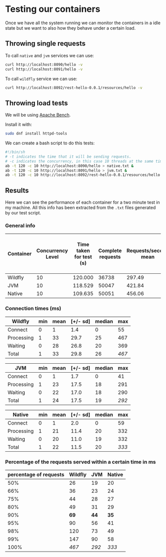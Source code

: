 # Testing our containers

Once we have all the system running we can monitor the containers in a idle state but we want to also how they behave under a certain load.

## Throwing single requests

To call `native` and `jvm` services we can use:

```bash
curl http://localhost:8090/hello -v
curl http://localhost:8091/hello -v
```

To call `wildfly` service we can use:

```bash
curl http://localhost:8092/rest-hello-0.0.1/resources/hello -v
```

## Throwing load tests

We will be using [Apache Bench](https://www.petefreitag.com/item/689.cfm).

Install it with:

```bash
sudo dnf install httpd-tools
```

We can create a bash script to do this tests:

```bash
#!/bin/sh
# -t indicates the time that it will be sending requests.
# -c indicates the concurrency, in this case 10 threads at the same time sending data.
ab -t 120 -c 10 http://localhost:8090/hello > native.txt &
ab -t 120 -c 10 http://localhost:8091/hello > jvm.txt &
ab -t 120 -c 10 http://localhost:8092/rest-hello-0.0.1/resources/hello > wildfly.txt &
```

## Results

Here we can see the performance of each container for a two minute test in my machine. All this info has been extracted from the `.txt` files generated by our test script.

### General info

| Container | Concurrency Level | Time taken for test (s) | Complete requests | Requests/second mean | Time taken per request (ms) mean |
| --------- | ----------------- | ----------------------- | ----------------- | -------------------- | -------------------------------- |
| Wildfly   | 10                | 120.000                 | 36738             | 297.49               | 33.614                           |
| JVM       | 10                | 118.529                 | 50047             | 421.84               | 23.706                           |
| Native    | 10                | 109.635                 | 50051             | 456.06               | 21.927                           |

### Connection times (ms)

| Wildfly    | min  | mean | [+/- sd] | median | max   |
| ---------- | ---- | ---- | -------- | ------ | ----- |
| Connect    | 0    | 1    | 1.4      | 0      | 55    |
| Processing | 1    | 33   | 29.7     | 25     | 467   |
| Waiting    | 0    | 28   | 26.8     | 20     | 369   |
| Total      | 1    | 33   | 29.8     | 26     | *467* |

| JVM        | min  | mean | [+/- sd] | median | max   |
| ---------- | ---- | ---- | -------- | ------ | ----- |
| Connect    | 0    | 1    | 1.7      | 0      | 41    |
| Processing | 1    | 23   | 17.5     | 18     | 291   |
| Waiting    | 0    | 22   | 17.0     | 18     | 290   |
| Total      | 1    | 24   | 17.5     | 19     | *292* |

| Native     | min  | mean | [+/- sd] | median | max   |
| ---------- | ---- | ---- | -------- | ------ | ----- |
| Connect    | 0    | 1    | 2.0      | 0      | 59    |
| Processing | 1    | 21   | 11.4     | 20     | 332   |
| Waiting    | 0    | 20   | 11.0     | 19     | 332   |
| Total      | 1    | 22   | 11.5     | 20     | *333* |

### Percentage of the requests served within a certain time in ms

| percentage of requests | Wildfly | JVM    | Native |
| ---------------------- | ------- | ------ | ------ |
| 50%                    | 26      | 19     | 20     |
| 66%                    | 36      | 23     | 24     |
| 75%                    | 44      | 28     | 27     |
| 80%                    | 49      | 31     | 29     |
| 90%                    | **69**  | **44** | **35** |
| 95%                    | 90      | 56     | 41     |
| 98%                    | 120     | 73     | 49     |
| 99%                    | 147     | 90     | 58     |
| 100%                   | *467*   | *292*  | *333*  |

